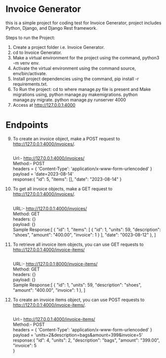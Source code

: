 # Invoice Generator 
this is a simple project for coding test for Invoice Generator, project includes Python, Django, and Django Rest framework.

Steps to run the Project:
1. Create a project folder i.e. Invoice Generator.
2. cd to  Invoice Generator.
3. Make a virtual environment for the project using the command, python3 -m venv env.
4. Activate the virtual environment using the command source, env/bin/activate.
5. Install project dependencies using the command, pip install -r requirements.txt.
6. To Run the project: cd to where manage.py file is present and Make migrations using,
     python manage.py makemigrations.
     python manage.py migrate.
     python manage.py runserver 4000
7. Access at http://127.0.0.1:4000

# Endpoints
9. To create an invoice object, make a POST request to http://127.0.0.1:4000/invoices/.
    ##
    Url:- http://127.0.0.1:4000/invoices/<br/>
    Method:- POST<br/>
    headers = {
    'Content-Type': 'application/x-www-form-urlencoded'
    }<br/>
    payload = 'date=2023-08-14'<br/>
    response:{
     "id": 5,
     "items": [],
     "date": "2023-08-14"
    }

11. To get all invoice objects, make a GET request to http://127.0.0.1:4000/invoices/.
    ##
    URL:-  http://127.0.0.1:4000/invoices/<br/>
    Method: GET<br/>
    headers: {}<br/>
    payload: {}<br/>
    Sample Response:[
        {
        "id": 1,
        "items": [
            {
                "id": 1,
                "units": 59,
                "description": "shoes",
                "amount": "400.00",
                "invoice": 1
            }
        ],
        "date": "0023-08-12"
    },
    ]
    
13. To retrieve all invoice item objects, you can use GET requests to http://127.0.0.1:4000/invoice-items/
    ##
    URL:- http://127.0.0.1:8000/invoice-items/<br/>
    Method: GET<br/>
    headers: {}<br/>
    payload: {}<br/>
    Sample Response:[
        {
        "id": 1,
        "units": 59,
        "description": "shoes",
        "amount": "400.00",
        "invoice": 1
     },
    ]
    
15. To create an invoice items object, you can use POST requests to http://127.0.0.1:4000/invoice-items/.
    ##
    Url:- http://127.0.0.1:4000/invoice-items/<br/>
    Method:- POST<br/>
    headers = {
    'Content-Type': 'application/x-www-form-urlencoded'
    }<br/>
    payload = 'units=2&description=bags&amount=399&invoice=5'<br/>
    response:{
    "id": 4,
    "units": 2,
    "description": "bags",
    "amount": "399.00",
    "invoice": 5     
    }
